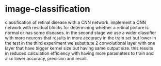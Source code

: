# image-classification
classification of retinal disease with a CNN network.
implement a CNN network with residual blocks for determining whether a retinal picture is normal or has some diseases.
in the second stage we use a wider classifier with more neurons that results in more accuracy in the train set but lower in the test
in the third experiment we substitute 2 convolutional layer with one layer that have bigger kernel size but having same output size.
this results in reduced calculation efficiency with having more parameters to train and also lower accuracy, precision and recall.
